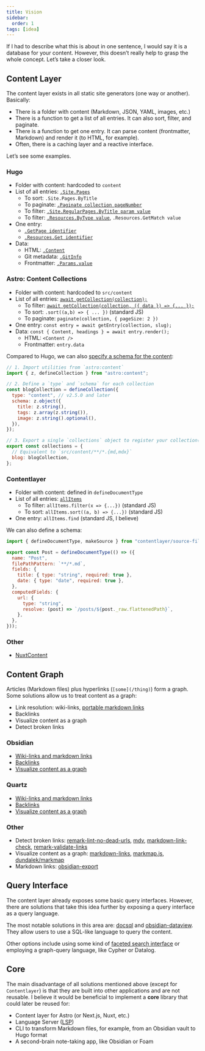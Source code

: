 ```yaml
---
title: Vision
sidebar:
  order: 1
tags: [idea]
---
```


If I had to describe what this is about in one sentence, I would say it is a database for your content. However, this doesn’t really help to grasp the whole concept. Let’s take a closer look.

## Content Layer

The content layer exists in all static site generators (one way or another). Basically:

- There is a folder with content (Markdown, JSON, YAML, images, etc.)
- There is a function to get a list of all entries. It can also sort, filter, and paginate.
- There is a function to get one entry. It can parse content (frontmatter, Markdown) and render it (to HTML, for example).
- Often, there is a caching layer and a reactive interface.

Let’s see some examples.

### Hugo

- Folder with content: hardcoded to `content`
- List of all entries: [`.Site.Pages`](https://gohugo.io/methods/page/pages/)
  - To sort: `.Site.Pages.ByTitle`
  - To paginate: [`.Paginate collection pageNumber`](https://gohugo.io/methods/page/paginate/)
  - To filter: [`.Site.RegularPages.ByTitle param value`](https://gohugo.io/methods/page/type/)
  - To filter: [`.Resources.ByType value`](https://gohugo.io/methods/page/resources/), `.Resources.GetMatch value`
- One entry:
  - [`.GetPage identifier`](https://gohugo.io/methods/page/getpage/)
  - [`.Resources.Get identifier`](https://gohugo.io/methods/page/getpage/)
- Data:
  - HTML: [`.Content`](https://gohugo.io/methods/page/content/)
  - Git metadata: [`.GitInfo`](https://gohugo.io/methods/page/gitinfo/)
  - Frontmatter: [`.Params.value`](https://gohugo.io/methods/page/params/)

### Astro: Content Collections

- Folder with content: hardcoded to `src/content`
- List of all entries: [`await getCollection(collection);`](https://docs.astro.build/en/guides/content-collections/#querying-collections)
  - To filter: [`await getCollection(collection, ({ data }) => {... });`](https://docs.astro.build/en/guides/content-collections/#filtering-collection-queries)
  - To sort: `.sort((a,b) => { ... })` (standard JS)
  - To paginate: `paginate(collection, { pageSize: 2 })`
- One entry: `const entry = await getEntry(collection, slug);`
- Data: `const { Content, headings } = await entry.render();`
  - HTML: `<Content />`
  - Frontmatter: `entry.data`

Compared to Hugo, we can also [specify a schema for the content](https://docs.astro.build/en/guides/content-collections/#defining-a-collection-schema):

```js
// 1. Import utilities from `astro:content`
import { z, defineCollection } from "astro:content";

// 2. Define a `type` and `schema` for each collection
const blogCollection = defineCollection({
  type: "content", // v2.5.0 and later
  schema: z.object({
    title: z.string(),
    tags: z.array(z.string()),
    image: z.string().optional(),
  }),
});

// 3. Export a single `collections` object to register your collection(s)
export const collections = {
  // Equivalent to `src/content/**/*.{md,mdx}`
  blog: blogCollection,
};
```

### Contentlayer

- Folder with content: defined in `defineDocumentType`
- List of all entries: [`allItems`](https://contentlayer.dev/docs/getting-started-cddd76b7)
  - To filter: `allItems.filter(x => {...})` (standard JS)
  - To sort: `allItems.sort((a, b) => {...})` (standard JS)
- One entry: `allItems.find` (standard JS, I believe)

We can also define a schema:

```js
import { defineDocumentType, makeSource } from "contentlayer/source-files";

export const Post = defineDocumentType(() => ({
  name: "Post",
  filePathPattern: `**/*.md`,
  fields: {
    title: { type: "string", required: true },
    date: { type: "date", required: true },
  },
  computedFields: {
    url: {
      type: "string",
      resolve: (post) => `/posts/${post._raw.flattenedPath}`,
    },
  },
}));
```

### Other

- [NuxtContent](https://content.nuxt.com/usage/markdown#front-matter)

## Content Graph

Articles (Markdown files) plus hyperlinks (`[some](/thing)`) form a graph. Some solutions allow us to treat content as a graph:

- Link resolution: wiki-links, [portable markdown links](https://stereobooster.com/posts/portable-markdown-links/)
- Backlinks
- Visualize content as a graph
- Detect broken links

### Obsidian

- [Wiki-links and markdown links](https://help.obsidian.md/Linking+notes+and+files/Internal+links)
- [Backlinks](https://help.obsidian.md/Plugins/Backlinks)
- [Visualize content as a graph](https://help.obsidian.md/Plugins/Graph+view)

### Quartz

- [Wiki-links and markdown links](https://quartz.jzhao.xyz/features/wikilinks)
- [Backlinks](https://quartz.jzhao.xyz/features/backlinks)
- [Visualize content as a graph](https://quartz.jzhao.xyz/features/graph-view)

### Other

- Detect broken links: [remark-lint-no-dead-urls](https://github.com/remarkjs/remark-lint-no-dead-urls), [mdv](https://github.com/Mermade/mdv), [markdown-link-check](https://github.com/tcort/markdown-link-check), [remark-validate-links](https://github.com/remarkjs/remark-validate-links)
- Visualize content as a graph: [markdown-links](https://github.com/tchayen/markdown-links), [markmap.js](https://markmap.js.org/docs/packages--markmap-cli), [dundalek/markmap](https://github.com/dundalek/markmap)
- Markdown links: [obsidian-export](https://github.com/zoni/obsidian-export)

## Query Interface

The content layer already exposes some basic query interfaces. However, there are solutions that take this idea further by exposing a query interface as a query language.

The most notable solutions in this area are: [docsql](https://github.com/peterbe/docsql) and [obsidian-dataview](https://blacksmithgu.github.io/obsidian-dataview/). They allow users to use a SQL-like language to query the content.

Other options include using some kind of [faceted search interface](https://stereobooster.com/posts/faceted-search/) or employing a graph-query language, like Cypher or Datalog.

## Core

The main disadvantage of all solutions mentioned above (except for `Contentlayer`) is that they are built into other applications and are not reusable. I believe it would be beneficial to implement a **core** library that could later be reused for:

- Content layer for Astro (or Next.js, Nuxt, etc.)
- Language Server ([LSP](https://microsoft.github.io/language-server-protocol/))
- CLI to transform Markdown files, for example, from an Obsidian vault to Hugo format
- A second-brain note-taking app, like Obsidian or Foam
